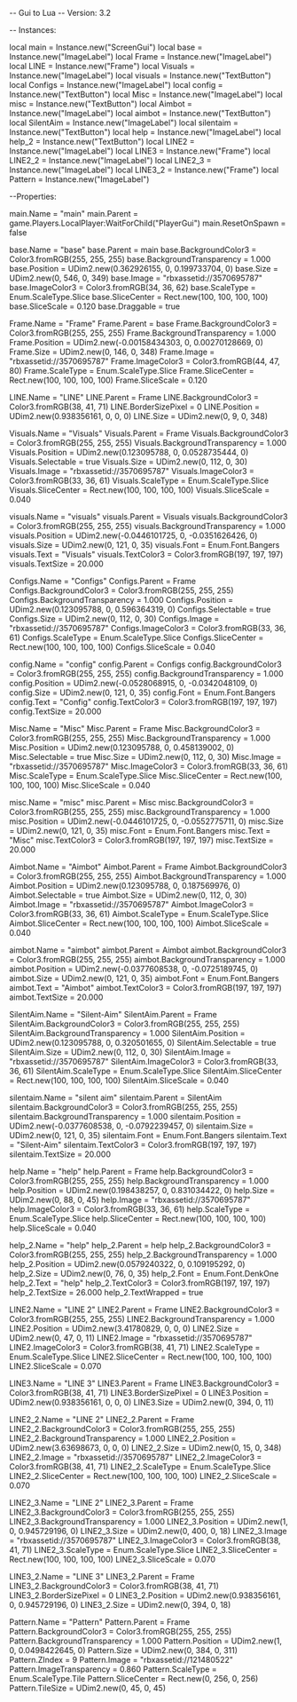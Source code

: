 -- Gui to Lua
-- Version: 3.2

-- Instances:

local main = Instance.new("ScreenGui")
local base = Instance.new("ImageLabel")
local Frame = Instance.new("ImageLabel")
local LINE = Instance.new("Frame")
local Visuals = Instance.new("ImageLabel")
local visuals = Instance.new("TextButton")
local Configs = Instance.new("ImageLabel")
local config = Instance.new("TextButton")
local Misc = Instance.new("ImageLabel")
local misc = Instance.new("TextButton")
local Aimbot = Instance.new("ImageLabel")
local aimbot = Instance.new("TextButton")
local SilentAim = Instance.new("ImageLabel")
local silentaim = Instance.new("TextButton")
local help = Instance.new("ImageLabel")
local help_2 = Instance.new("TextButton")
local LINE2 = Instance.new("ImageLabel")
local LINE3 = Instance.new("Frame")
local LINE2_2 = Instance.new("ImageLabel")
local LINE2_3 = Instance.new("ImageLabel")
local LINE3_2 = Instance.new("Frame")
local Pattern = Instance.new("ImageLabel")

--Properties:

main.Name = "main"
main.Parent = game.Players.LocalPlayer:WaitForChild("PlayerGui")
main.ResetOnSpawn = false

base.Name = "base"
base.Parent = main
base.BackgroundColor3 = Color3.fromRGB(255, 255, 255)
base.BackgroundTransparency = 1.000
base.Position = UDim2.new(0.362926155, 0, 0.199733704, 0)
base.Size = UDim2.new(0, 546, 0, 349)
base.Image = "rbxassetid://3570695787"
base.ImageColor3 = Color3.fromRGB(34, 36, 62)
base.ScaleType = Enum.ScaleType.Slice
base.SliceCenter = Rect.new(100, 100, 100, 100)
base.SliceScale = 0.120
base.Draggable = true

Frame.Name = "Frame"
Frame.Parent = base
Frame.BackgroundColor3 = Color3.fromRGB(255, 255, 255)
Frame.BackgroundTransparency = 1.000
Frame.Position = UDim2.new(-0.00158434303, 0, 0.00270128669, 0)
Frame.Size = UDim2.new(0, 146, 0, 348)
Frame.Image = "rbxassetid://3570695787"
Frame.ImageColor3 = Color3.fromRGB(44, 47, 80)
Frame.ScaleType = Enum.ScaleType.Slice
Frame.SliceCenter = Rect.new(100, 100, 100, 100)
Frame.SliceScale = 0.120

LINE.Name = "LINE"
LINE.Parent = Frame
LINE.BackgroundColor3 = Color3.fromRGB(38, 41, 71)
LINE.BorderSizePixel = 0
LINE.Position = UDim2.new(0.938356161, 0, 0, 0)
LINE.Size = UDim2.new(0, 9, 0, 348)

Visuals.Name = "Visuals"
Visuals.Parent = Frame
Visuals.BackgroundColor3 = Color3.fromRGB(255, 255, 255)
Visuals.BackgroundTransparency = 1.000
Visuals.Position = UDim2.new(0.123095788, 0, 0.0528735444, 0)
Visuals.Selectable = true
Visuals.Size = UDim2.new(0, 112, 0, 30)
Visuals.Image = "rbxassetid://3570695787"
Visuals.ImageColor3 = Color3.fromRGB(33, 36, 61)
Visuals.ScaleType = Enum.ScaleType.Slice
Visuals.SliceCenter = Rect.new(100, 100, 100, 100)
Visuals.SliceScale = 0.040

visuals.Name = "visuals"
visuals.Parent = Visuals
visuals.BackgroundColor3 = Color3.fromRGB(255, 255, 255)
visuals.BackgroundTransparency = 1.000
visuals.Position = UDim2.new(-0.0446101725, 0, -0.0351626426, 0)
visuals.Size = UDim2.new(0, 121, 0, 35)
visuals.Font = Enum.Font.Bangers
visuals.Text = "Visuals"
visuals.TextColor3 = Color3.fromRGB(197, 197, 197)
visuals.TextSize = 20.000

Configs.Name = "Configs"
Configs.Parent = Frame
Configs.BackgroundColor3 = Color3.fromRGB(255, 255, 255)
Configs.BackgroundTransparency = 1.000
Configs.Position = UDim2.new(0.123095788, 0, 0.596364319, 0)
Configs.Selectable = true
Configs.Size = UDim2.new(0, 112, 0, 30)
Configs.Image = "rbxassetid://3570695787"
Configs.ImageColor3 = Color3.fromRGB(33, 36, 61)
Configs.ScaleType = Enum.ScaleType.Slice
Configs.SliceCenter = Rect.new(100, 100, 100, 100)
Configs.SliceScale = 0.040

config.Name = "config"
config.Parent = Configs
config.BackgroundColor3 = Color3.fromRGB(255, 255, 255)
config.BackgroundTransparency = 1.000
config.Position = UDim2.new(-0.0528068915, 0, -0.0342048109, 0)
config.Size = UDim2.new(0, 121, 0, 35)
config.Font = Enum.Font.Bangers
config.Text = "Config"
config.TextColor3 = Color3.fromRGB(197, 197, 197)
config.TextSize = 20.000

Misc.Name = "Misc"
Misc.Parent = Frame
Misc.BackgroundColor3 = Color3.fromRGB(255, 255, 255)
Misc.BackgroundTransparency = 1.000
Misc.Position = UDim2.new(0.123095788, 0, 0.458139002, 0)
Misc.Selectable = true
Misc.Size = UDim2.new(0, 112, 0, 30)
Misc.Image = "rbxassetid://3570695787"
Misc.ImageColor3 = Color3.fromRGB(33, 36, 61)
Misc.ScaleType = Enum.ScaleType.Slice
Misc.SliceCenter = Rect.new(100, 100, 100, 100)
Misc.SliceScale = 0.040

misc.Name = "misc"
misc.Parent = Misc
misc.BackgroundColor3 = Color3.fromRGB(255, 255, 255)
misc.BackgroundTransparency = 1.000
misc.Position = UDim2.new(-0.0446101725, 0, -0.0552775711, 0)
misc.Size = UDim2.new(0, 121, 0, 35)
misc.Font = Enum.Font.Bangers
misc.Text = "Misc"
misc.TextColor3 = Color3.fromRGB(197, 197, 197)
misc.TextSize = 20.000

Aimbot.Name = "Aimbot"
Aimbot.Parent = Frame
Aimbot.BackgroundColor3 = Color3.fromRGB(255, 255, 255)
Aimbot.BackgroundTransparency = 1.000
Aimbot.Position = UDim2.new(0.123095788, 0, 0.187569976, 0)
Aimbot.Selectable = true
Aimbot.Size = UDim2.new(0, 112, 0, 30)
Aimbot.Image = "rbxassetid://3570695787"
Aimbot.ImageColor3 = Color3.fromRGB(33, 36, 61)
Aimbot.ScaleType = Enum.ScaleType.Slice
Aimbot.SliceCenter = Rect.new(100, 100, 100, 100)
Aimbot.SliceScale = 0.040

aimbot.Name = "aimbot"
aimbot.Parent = Aimbot
aimbot.BackgroundColor3 = Color3.fromRGB(255, 255, 255)
aimbot.BackgroundTransparency = 1.000
aimbot.Position = UDim2.new(-0.0377608538, 0, -0.0725189745, 0)
aimbot.Size = UDim2.new(0, 121, 0, 35)
aimbot.Font = Enum.Font.Bangers
aimbot.Text = "Aimbot"
aimbot.TextColor3 = Color3.fromRGB(197, 197, 197)
aimbot.TextSize = 20.000

SilentAim.Name = "Silent-Aim"
SilentAim.Parent = Frame
SilentAim.BackgroundColor3 = Color3.fromRGB(255, 255, 255)
SilentAim.BackgroundTransparency = 1.000
SilentAim.Position = UDim2.new(0.123095788, 0, 0.320501655, 0)
SilentAim.Selectable = true
SilentAim.Size = UDim2.new(0, 112, 0, 30)
SilentAim.Image = "rbxassetid://3570695787"
SilentAim.ImageColor3 = Color3.fromRGB(33, 36, 61)
SilentAim.ScaleType = Enum.ScaleType.Slice
SilentAim.SliceCenter = Rect.new(100, 100, 100, 100)
SilentAim.SliceScale = 0.040

silentaim.Name = "silent aim"
silentaim.Parent = SilentAim
silentaim.BackgroundColor3 = Color3.fromRGB(255, 255, 255)
silentaim.BackgroundTransparency = 1.000
silentaim.Position = UDim2.new(-0.0377608538, 0, -0.0792239457, 0)
silentaim.Size = UDim2.new(0, 121, 0, 35)
silentaim.Font = Enum.Font.Bangers
silentaim.Text = "Silent-Aim"
silentaim.TextColor3 = Color3.fromRGB(197, 197, 197)
silentaim.TextSize = 20.000

help.Name = "help"
help.Parent = Frame
help.BackgroundColor3 = Color3.fromRGB(255, 255, 255)
help.BackgroundTransparency = 1.000
help.Position = UDim2.new(0.198438257, 0, 0.831034422, 0)
help.Size = UDim2.new(0, 88, 0, 45)
help.Image = "rbxassetid://3570695787"
help.ImageColor3 = Color3.fromRGB(33, 36, 61)
help.ScaleType = Enum.ScaleType.Slice
help.SliceCenter = Rect.new(100, 100, 100, 100)
help.SliceScale = 0.040

help_2.Name = "help"
help_2.Parent = help
help_2.BackgroundColor3 = Color3.fromRGB(255, 255, 255)
help_2.BackgroundTransparency = 1.000
help_2.Position = UDim2.new(0.0579240322, 0, 0.109195292, 0)
help_2.Size = UDim2.new(0, 76, 0, 35)
help_2.Font = Enum.Font.DenkOne
help_2.Text = "help"
help_2.TextColor3 = Color3.fromRGB(197, 197, 197)
help_2.TextSize = 26.000
help_2.TextWrapped = true

LINE2.Name = "LINE 2"
LINE2.Parent = Frame
LINE2.BackgroundColor3 = Color3.fromRGB(255, 255, 255)
LINE2.BackgroundTransparency = 1.000
LINE2.Position = UDim2.new(3.41780829, 0, 0, 0)
LINE2.Size = UDim2.new(0, 47, 0, 11)
LINE2.Image = "rbxassetid://3570695787"
LINE2.ImageColor3 = Color3.fromRGB(38, 41, 71)
LINE2.ScaleType = Enum.ScaleType.Slice
LINE2.SliceCenter = Rect.new(100, 100, 100, 100)
LINE2.SliceScale = 0.070

LINE3.Name = "LINE 3"
LINE3.Parent = Frame
LINE3.BackgroundColor3 = Color3.fromRGB(38, 41, 71)
LINE3.BorderSizePixel = 0
LINE3.Position = UDim2.new(0.938356161, 0, 0, 0)
LINE3.Size = UDim2.new(0, 394, 0, 11)

LINE2_2.Name = "LINE 2"
LINE2_2.Parent = Frame
LINE2_2.BackgroundColor3 = Color3.fromRGB(255, 255, 255)
LINE2_2.BackgroundTransparency = 1.000
LINE2_2.Position = UDim2.new(3.63698673, 0, 0, 0)
LINE2_2.Size = UDim2.new(0, 15, 0, 348)
LINE2_2.Image = "rbxassetid://3570695787"
LINE2_2.ImageColor3 = Color3.fromRGB(38, 41, 71)
LINE2_2.ScaleType = Enum.ScaleType.Slice
LINE2_2.SliceCenter = Rect.new(100, 100, 100, 100)
LINE2_2.SliceScale = 0.070

LINE2_3.Name = "LINE 2"
LINE2_3.Parent = Frame
LINE2_3.BackgroundColor3 = Color3.fromRGB(255, 255, 255)
LINE2_3.BackgroundTransparency = 1.000
LINE2_3.Position = UDim2.new(1, 0, 0.945729196, 0)
LINE2_3.Size = UDim2.new(0, 400, 0, 18)
LINE2_3.Image = "rbxassetid://3570695787"
LINE2_3.ImageColor3 = Color3.fromRGB(38, 41, 71)
LINE2_3.ScaleType = Enum.ScaleType.Slice
LINE2_3.SliceCenter = Rect.new(100, 100, 100, 100)
LINE2_3.SliceScale = 0.070

LINE3_2.Name = "LINE 3"
LINE3_2.Parent = Frame
LINE3_2.BackgroundColor3 = Color3.fromRGB(38, 41, 71)
LINE3_2.BorderSizePixel = 0
LINE3_2.Position = UDim2.new(0.938356161, 0, 0.945729196, 0)
LINE3_2.Size = UDim2.new(0, 394, 0, 18)

Pattern.Name = "Pattern"
Pattern.Parent = Frame
Pattern.BackgroundColor3 = Color3.fromRGB(255, 255, 255)
Pattern.BackgroundTransparency = 1.000
Pattern.Position = UDim2.new(1, 0, 0.0498422645, 0)
Pattern.Size = UDim2.new(0, 384, 0, 311)
Pattern.ZIndex = 9
Pattern.Image = "rbxassetid://121480522"
Pattern.ImageTransparency = 0.860
Pattern.ScaleType = Enum.ScaleType.Tile
Pattern.SliceCenter = Rect.new(0, 256, 0, 256)
Pattern.TileSize = UDim2.new(0, 45, 0, 45)
